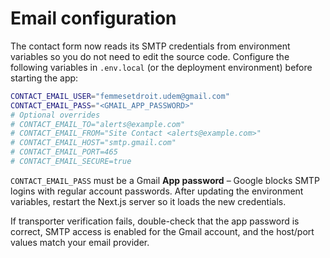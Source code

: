 # Email configuration

The contact form now reads its SMTP credentials from environment variables so
you do not need to edit the source code. Configure the following variables in
`.env.local` (or the deployment environment) before starting the app:

```bash
CONTACT_EMAIL_USER="femmesetdroit.udem@gmail.com"
CONTACT_EMAIL_PASS="<GMAIL_APP_PASSWORD>"
# Optional overrides
# CONTACT_EMAIL_TO="alerts@example.com"
# CONTACT_EMAIL_FROM="Site Contact <alerts@example.com>"
# CONTACT_EMAIL_HOST="smtp.gmail.com"
# CONTACT_EMAIL_PORT=465
# CONTACT_EMAIL_SECURE=true
```

`CONTACT_EMAIL_PASS` must be a Gmail **App password** – Google blocks SMTP logins
with regular account passwords. After updating the environment variables, restart
the Next.js server so it loads the new credentials.

If transporter verification fails, double-check that the app password is
correct, SMTP access is enabled for the Gmail account, and the host/port values
match your email provider.
